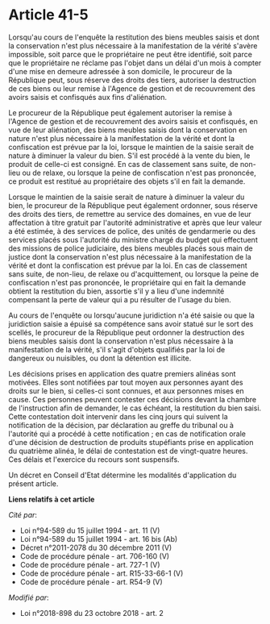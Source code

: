 # Article 41-5

Lorsqu'au cours de l'enquête la restitution des biens meubles saisis et dont la conservation n'est plus nécessaire à la
manifestation de la vérité s'avère impossible, soit parce que le propriétaire ne peut être identifié, soit parce que le
propriétaire ne réclame pas l'objet dans un délai d'un mois à compter d'une mise en demeure adressée à son domicile, le
procureur de la République peut, sous réserve des droits des tiers, autoriser la destruction de ces biens ou leur remise à
l'Agence de gestion et de recouvrement des avoirs saisis et confisqués aux fins d'aliénation.

Le procureur de la République peut également autoriser la remise à l'Agence de gestion et de recouvrement des avoirs saisis
et confisqués, en vue de leur aliénation, des biens meubles saisis dont la conservation en nature n'est plus nécessaire à la
manifestation de la vérité et dont la confiscation est prévue par la loi, lorsque le maintien de la saisie serait de nature à
diminuer la valeur du bien. S'il est procédé à la vente du bien, le produit de celle-ci est consigné. En cas de classement
sans suite, de non-lieu ou de relaxe, ou lorsque la peine de confiscation n'est pas prononcée, ce produit est restitué au
propriétaire des objets s'il en fait la demande.

Lorsque le maintien de la saisie serait de nature à diminuer la valeur du bien, le procureur de la République peut également
ordonner, sous réserve des droits des tiers, de remettre au service des domaines, en vue de leur affectation à titre gratuit
par l'autorité administrative et après que leur valeur a été estimée, à des services de police, des unités de gendarmerie ou
des services placés sous l'autorité du ministre chargé du budget qui effectuent des missions de police judiciaire, des biens
meubles placés sous main de justice dont la conservation n'est plus nécessaire à la manifestation de la vérité et dont la
confiscation est prévue par la loi. En cas de classement sans suite, de non-lieu, de relaxe ou d'acquittement, ou lorsque la
peine de confiscation n'est pas prononcée, le propriétaire qui en fait la demande obtient la restitution du bien, assortie
s'il y a lieu d'une indemnité compensant la perte de valeur qui a pu résulter de l'usage du bien.

Au cours de l'enquête ou lorsqu'aucune juridiction n'a été saisie ou que la juridiction saisie a épuisé sa compétence sans
avoir statué sur le sort des scellés, le procureur de la République peut ordonner la destruction des biens meubles saisis
dont la conservation n'est plus nécessaire à la manifestation de la vérité, s'il s'agit d'objets qualifiés par la loi de
dangereux ou nuisibles, ou dont la détention est illicite.

Les décisions prises en application des quatre premiers alinéas sont motivées. Elles sont notifiées par tout moyen aux
personnes ayant des droits sur le bien, si celles-ci sont connues, et aux personnes mises en cause. Ces personnes peuvent
contester ces décisions devant la chambre de l'instruction afin de demander, le cas échéant, la restitution du bien saisi.
Cette contestation doit intervenir dans les cinq jours qui suivent la notification de la décision, par déclaration au greffe
du tribunal ou à l'autorité qui a procédé à cette notification ; en cas de notification orale d'une décision de destruction
de produits stupéfiants prise en application du quatrième alinéa, le délai de contestation est de vingt-quatre heures. Ces
délais et l'exercice du recours sont suspensifs.

Un décret en Conseil d'Etat détermine les modalités d'application du présent article.

**Liens relatifs à cet article**

_Cité par_:

  - Loi n°94-589 du 15 juillet 1994 - art. 11 (V)
  - Loi n°94-589 du 15 juillet 1994 - art. 16 bis (Ab)
  - Décret n°2011-2078 du 30 décembre 2011 (V)
  - Code de procédure pénale - art. 706-160 (V)
  - Code de procédure pénale - art. 727-1 (V)
  - Code de procédure pénale - art. R15-33-66-1 (V)
  - Code de procédure pénale - art. R54-9 (V)

_Modifié par_:

  - Loi n°2018-898 du 23 octobre 2018 - art. 2
